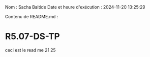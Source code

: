 Nom : Sacha Baltide
Date et heure d'exécution : 2024-11-20 13:25:29

Contenu de README.md :
# R5.07-DS-TP

ceci est le read me
21 25
